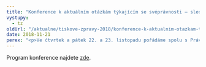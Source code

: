 ```yaml
---
title: "Konference k aktuálním otázkám týkajícím se svéprávnosti – sledujte živě"
vystupy:
  - tz
oldUrl: "/aktualne/tiskove-zpravy-2018/konference-k-aktualnim-otazkam-tykajicim-se-svepravnosti-sledujte-zive"
date: 2018-11-21
perex: "<p>Ve čtvrtek a pátek 22. a 23. listopadu pořádáme spolu s Právnickou fakultou UK konferenci týkající naplňování čl. 12 Úmluvy o právech osob se zdravotním postižením, konkrétně otázkám týkajícím se svéprávnosti a jiným podpůrným opatřením. Konferenci můžete sledovat i živě na našem webu (viz odkaz v záhlaví stránky).</p>"
---
```


<!-- imported from the old website -->

Program konference najdete <a href="/monitorovani-prav-lidi-se-zdravotnim-postizenim/aktuality-z-monitorovani/aktuality-z-monitorovani-2018/konference-prakticka-implementace-clanku-12-umluvy-o-pravech-osob-se-zdravotnim-postizenim/" target="_blank">zde</a>.
